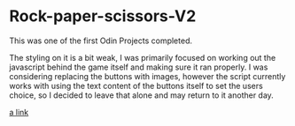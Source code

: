# Rock-paper-scissors-V2
This was one of the first Odin Projects completed.

The styling on it is a bit weak, I was primarily focused on working out the javascript behind the game itself and making sure it ran properly.
I was considering replacing the buttons with images, however the script currently works with using the text content of the buttons itself to set the users choice, so I decided to leave that alone and may return to it another day. 

[a link](https://pmcmahan1.github.io/Rock-paper-scissors-V2/)
